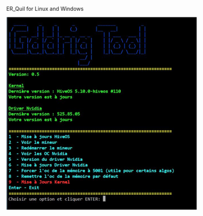 ER_Quil for Linux and Windows

![alt text](https://github.com/Gddrig/Gddrig_Tool/blob/main/v05.JPG)

